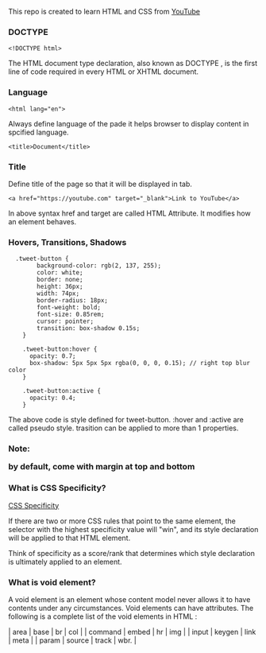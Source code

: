 This repo is created to learn HTML and CSS from [YouTube](https://www.youtube.com/watch?v=G3e-cpL7ofc)

### DOCTYPE

```
<!DOCTYPE html>
```

The HTML document type declaration, also known as DOCTYPE , is the first line of code required in every HTML or XHTML document.

### Language

```
<html lang="en">
```

Always define language of the pade it helps browser to display content in spcified language.

```
<title>Document</title>
```

### Title

Define title of the page so that it will be displayed in tab.

```
<a href="https://youtube.com" target="_blank">Link to YouTube</a>
```

In above syntax href and target are called HTML Attribute. It modifies how an element behaves.

### Hovers, Transitions, Shadows

```
  .tweet-button {
        background-color: rgb(2, 137, 255);
        color: white;
        border: none;
        height: 36px;
        width: 74px;
        border-radius: 18px;
        font-weight: bold;
        font-size: 0.85rem;
        cursor: pointer;
        transition: box-shadow 0.15s;
    }

    .tweet-button:hover {
      opacity: 0.7;
      box-shadow: 5px 5px 5px rgba(0, 0, 0, 0.15); // right top blur color
    }

    .tweet-button:active {
      opacity: 0.4;
    }
```

The above code is style defined for tweet-button. :hover and :active are called pseudo style. trasition can be applied to more than 1 properties.

### Note: <p> by default, come with margin at top and bottom

### What is CSS Specificity?

[CSS Specificity](https://www.w3schools.com/css/css_specificity.asp)

If there are two or more CSS rules that point to the same element, the selector with the highest specificity value will "win", and its style declaration will be applied to that HTML element.

Think of specificity as a score/rank that determines which style declaration is ultimately applied to an element.

### What is void element?

A void element is an element whose content model never allows it to have contents under any circumstances. Void elements can have attributes. The following is a complete list of the void elements in HTML :

| area | base | br | col |
| command | embed | hr | img |
| input | keygen | link | meta |
| param | source | track | wbr. |
